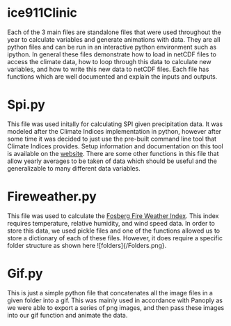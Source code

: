 # ice911Clinic

Each of the 3 main files are standalone files that were used throughout the year to calculate variables and generate animations with data. They are all python files and can be run in an interactive python environment such as ipython. In general these files demonstrate how to load in netCDF files to access the climate data, how to loop through this data to calculate new variables, and how to write this new data to netCDF files. Each file has functions which are well documented and explain the inputs and outputs.

# Spi.py
This file was used initally for calculating SPI given precipitation data. It was modeled after the Climate Indices implementation in python, however after some time it was decided to just use the pre-built command line tool that Climate Indices provides. Setup information and documentation on this tool is available on the [website](https://climate-indices.readthedocs.io/en/latest/). There are some other functions in this file that allow yearly averages to be taken of data which should be useful and the generalizable to many different data variables. 


# Fireweather.py
This file was used to calculate the [Fosberg Fire Weather Index](https://a.atmos.washington.edu/wrfrt/descript/definitions/fosbergindex.html). This index requires temperature, relative humidity, and wind speed data. In order to store this data, we used pickle files and one of the functions allowed us to store a dictionary of each of these files. However, it does require a specific folder structure as shown here ![folders]{/Folders.png}.

# Gif.py
This is just a simple python file that concatenates all the image files in a given folder into a gif. This was mainly used in accordance with Panoply as we were able to export a series of png images, and then pass these images into our gif function and animate the data.
